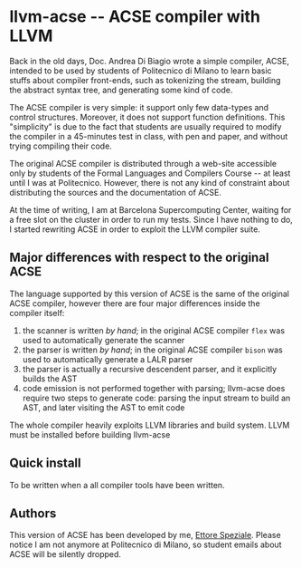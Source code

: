 
llvm-acse -- ACSE compiler with LLVM
====================================

Back in the old days, Doc. Andrea Di Biagio wrote a simple compiler, ACSE,
intended to be used by students of Politecnico di Milano to learn basic stuffs
about compiler front-ends, such as tokenizing the stream, building the
abstract syntax tree, and generating some kind of code.

The ACSE compiler is very simple: it support only few data-types and control
structures. Moreover, it does not support function definitions. This
"simplicity" is due to the fact that students are usually required to modify the
compiler in a 45-minutes test in class, with pen and paper, and without trying
compiling their code.

The original ACSE compiler is distributed through a web-site accessible only by
students of the Formal Languages and Compilers Course -- at least until I was at
Politecnico. However, there is not any kind of constraint about distributing the
sources and the documentation of ACSE.

At the time of writing, I am at Barcelona Supercomputing Center, waiting for a
free slot on the cluster in order to run my tests. Since I have nothing to do, I
started rewriting ACSE in order to exploit the LLVM compiler suite.

Major differences with respect to the original ACSE
---------------------------------------------------

The language supported by this version of ACSE is the same of the original ACSE
compiler, however there are four major differences inside the compiler itself:

1. the scanner is written _by hand_; in the original ACSE compiler ``flex`` was
   used to automatically generate the scanner
2. the parser is written _by hand_; in the original ACSE compiler ``bison`` was
   used to automatically generate a LALR parser
3. the parser is actually a recursive descendent parser, and it explicitly
   builds the AST
4. code emission is not performed together with parsing; llvm-acse does require
   two steps to generate code: parsing the input stream to build an AST, and
   later visiting the AST to emit code

The whole compiler heavily exploits LLVM libraries and build system. LLVM must
be installed before building llvm-acse

Quick install
-------------

To be written when a all compiler tools have been written.

Authors
-------

This version of ACSE has been developed by me,
[Ettore Speziale](mailto:speziale.ettore@gmail.com). Please notice I am not
anymore at Politecnico di Milano, so student emails about ACSE will be silently
dropped.
